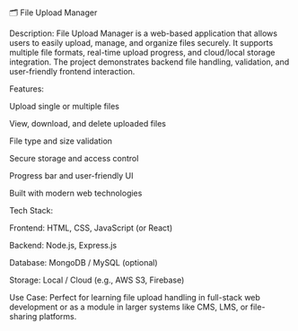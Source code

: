🗂️ File Upload Manager

Description:
File Upload Manager is a web-based application that allows users to easily upload, manage, and organize files securely. It supports multiple file formats, real-time upload progress, and cloud/local storage integration. The project demonstrates backend file handling, validation, and user-friendly frontend interaction.

Features:

Upload single or multiple files

View, download, and delete uploaded files

File type and size validation

Secure storage and access control

Progress bar and user-friendly UI

Built with modern web technologies


Tech Stack:

Frontend: HTML, CSS, JavaScript (or React)

Backend: Node.js, Express.js

Database: MongoDB / MySQL (optional)

Storage: Local / Cloud (e.g., AWS S3, Firebase)


Use Case:
Perfect for learning file upload handling in full-stack web development or as a module in larger systems like CMS, LMS, or file-sharing platforms.
